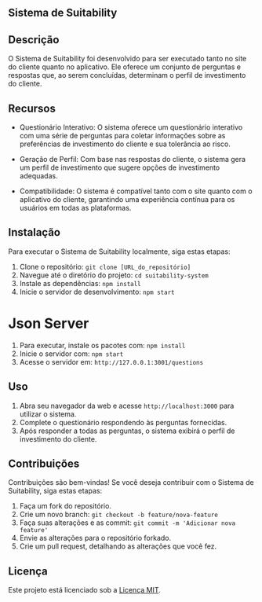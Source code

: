 ## Sistema de Suitability

## Descrição

O Sistema de Suitability foi desenvolvido para ser executado tanto no site do cliente quanto no aplicativo. Ele oferece um conjunto de perguntas e respostas que, ao serem concluídas, determinam o perfil de investimento do cliente.

## Recursos

- Questionário Interativo: O sistema oferece um questionário interativo com uma série de perguntas para coletar informações sobre as preferências de investimento do cliente e sua tolerância ao risco.

- Geração de Perfil: Com base nas respostas do cliente, o sistema gera um perfil de investimento que sugere opções de investimento adequadas.

- Compatibilidade: O sistema é compatível tanto com o site quanto com o aplicativo do cliente, garantindo uma experiência contínua para os usuários em todas as plataformas.

## Instalação

Para executar o Sistema de Suitability localmente, siga estas etapas:

1. Clone o repositório: `git clone [URL_do_repositório]`
2. Navegue até o diretório do projeto: `cd suitability-system`
3. Instale as dependências: `npm install`
4. Inicie o servidor de desenvolvimento: `npm start`

# Json Server

1. Para executar, instale os pacotes com: `npm install`
2. Inicie o servidor com: `npm start`
3. Acesse o servidor em: `http://127.0.0.1:3001/questions`

## Uso

1. Abra seu navegador da web e acesse `http://localhost:3000` para utilizar o sistema.
2. Complete o questionário respondendo às perguntas fornecidas.
3. Após responder a todas as perguntas, o sistema exibirá o perfil de investimento do cliente.

## Contribuições

Contribuições são bem-vindas! Se você deseja contribuir com o Sistema de Suitability, siga estas etapas:

1. Faça um fork do repositório.
2. Crie um novo branch: `git checkout -b feature/nova-feature`
3. Faça suas alterações e as commit: `git commit -m 'Adicionar nova feature'`
4. Envie as alterações para o repositório forkado.
5. Crie um pull request, detalhando as alterações que você fez.

## Licença

Este projeto está licenciado sob a [Licença MIT](LICENSE).
